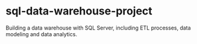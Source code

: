 # sql-data-warehouse-project
Building a data warehouse with SQL Server, including ETL processes, data modeling and data analytics.
